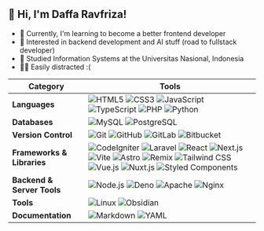 ## 👋 Hi, I'm Daffa Ravfriza!

- 💪 Currently, I'm learning to become a better frontend developer
- 🤖 Interested in backend development and AI stuff (road to fullstack developer)
- 🏫 Studied Information Systems at the Universitas Nasional, Indonesia
- 🧟‍♂️ Easily distracted :(

| **Category**                       | **Tools** |
|------------------------------------|----------------------------------------------------------------------------------------------------------------------------------------------------------------------------------------------------------------------------------------------------------------------------------------------------------------------------------------------------------------------------------------------------------------------------------------------------------------------------------------------------|
| **Languages**         | ![HTML5](https://img.shields.io/badge/-HTML5-E34F26?style=flat&logo=HTML5&logoColor=white) ![CSS3](https://img.shields.io/badge/-CSS3-1572B6?style=flat&logo=CSS3&logoColor=white) ![JavaScript](https://img.shields.io/badge/-JavaScript-F7DF1E?style=flat&logo=JavaScript&logoColor=black) ![TypeScript](https://img.shields.io/badge/-TypeScript-3178C6?style=flat&logo=TypeScript&logoColor=white) ![PHP](https://img.shields.io/badge/-PHP-777BB4?style=flat&logo=PHP&logoColor=white) ![Python](https://img.shields.io/badge/-Python-3776AB?style=flat&logo=Python&logoColor=white) |
| **Databases**                     | ![MySQL](https://img.shields.io/badge/-MySQL-4479A1?style=flat&logo=MySQL&logoColor=white) ![PostgreSQL](https://img.shields.io/badge/-PostgreSQL-4169E1?style=flat&logo=PostgreSQL&logoColor=white) |
| **Version Control** | ![Git](https://img.shields.io/badge/-Git-F05032?style=flat&logo=Git&logoColor=white) ![GitHub](https://img.shields.io/badge/-GitHub-181717?style=flat&logo=GitHub&logoColor=white) ![GitLab](https://img.shields.io/badge/-GitLab-FCA121?style=flat&logo=GitLab&logoColor=white) ![Bitbucket](https://img.shields.io/badge/-Bitbucket-0052CC?style=flat&logo=Bitbucket&logoColor=white) |
| **Frameworks & Libraries**        | ![CodeIgniter](https://img.shields.io/badge/-CodeIgniter-EF4223?style=flat&logo=CodeIgniter&logoColor=white) ![Laravel](https://img.shields.io/badge/-Laravel-FF2D20?style=flat&logo=Laravel&logoColor=white) ![React](https://img.shields.io/badge/-React-61DAFB?style=flat&logo=React&logoColor=black) ![Next.js](https://img.shields.io/badge/-Next.js-000000?style=flat&logo=Next.js&logoColor=white) ![Vite](https://img.shields.io/badge/-Vite-646CFF?style=flat&logo=Vite&logoColor=white) ![Astro](https://img.shields.io/badge/-Astro-BC52EE?style=flat&logo=Astro&logoColor=white) ![Remix](https://img.shields.io/badge/-Remix-000000?style=flat&logo=Remix&logoColor=white) ![Tailwind CSS](https://img.shields.io/badge/-Tailwind_CSS-06B6D4?style=flat&logo=TailwindCSS&logoColor=white) ![Vue.js](https://img.shields.io/badge/-Vue.js-4FC08D?style=flat&logo=Vue.js&logoColor=white) ![Nuxt.js](https://img.shields.io/badge/-Nuxt.js-00DC82?style=flat&logo=Nuxt.js&logoColor=white) ![Styled Components](https://img.shields.io/badge/-Styled%20Components-db7092?style=flat&logo=styled-components&logoColor=white) |
| **Backend & Server Tools**        | ![Node.js](https://img.shields.io/badge/-Node.js-5FA04E?style=flat&logo=Node.js&logoColor=white) ![Deno](https://img.shields.io/badge/-Deno-ffffff?style=flat&logo=Deno&logoColor=black) ![Apache](https://img.shields.io/badge/-Apache-D22128?style=flat&logo=Apache&logoColor=white) ![Nginx](https://img.shields.io/badge/-Nginx-009639?style=flat&logo=Nginx&logoColor=white) |
| **Tools**     | ![Linux](https://img.shields.io/badge/-Linux-ffffff?style=flat&logo=Linux&logoColor=black) ![Obsidian](https://img.shields.io/badge/-Obsidian-7C3AED?style=flat&logo=Obsidian&logoColor=white) |
| **Documentation**    | ![Markdown](https://img.shields.io/badge/-Markdown-FFFFFF?style=flat&logo=Markdown&logoColor=black) ![YAML](https://img.shields.io/badge/-YAML-FFD700?style=flat&logo=YAML&logoColor=black) |
